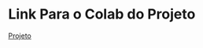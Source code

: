 # Link Para o Colab do Projeto

[Projeto](https://colab.research.google.com/drive/19zuVW5IuwjQyfE3KRlwwt1iqW8Kt7lAQ)
